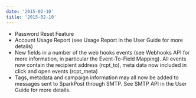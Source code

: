 ```yaml
---
date: '2015-02-10'
title: '2015-02-10'
---
```


* Password Reset Feature
* Account Usage Report (see Usage Report in the User Guide for more details)
* New fields in a number of the web hooks events (see Webhooks API for more information, in particular the Event-To-Field Mapping).   All events now contain the recipient address (rcpt_to), meta data now included in click and open events (rcpt_meta)
* Tags, metadata and campaign information may all now be added to messages sent to SparkPost through SMTP.  See SMTP API in the User Guide for more details.
